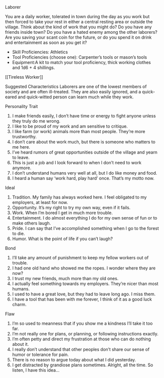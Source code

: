 Laborer

You are a daily worker, tolerated in town during the day as you work but then forced to take your rest in either a central resting area or outside the village. Think about the kind of work that you might do? Do you have any friends inside town? Do you have a hated enemy among the other laborers? Are you saving your scant coin for the future, or do you spend it on drink and entertainment as soon as you get it?

- Skill Proficiencies: Athletics
- Tool Proficiencies (choose one): Carpenter’s tools or mason’s tools
- Equipment:A kit to match your tool proficiency, thick working clothes and 1d6 + 4 shillings.

[[Tireless Worker]]


Suggested Characteristics
Laborers are one of the lowest members of society and are often ill-treated. They are also easily ignored, and a quick-eared and quick-witted person can learn much while they work.

Personality Trait
1. I make friends easily, I don’t have time or energy to fight anyone unless they truly do me wrong.
2. I like to be proud of my work and am sensitive to critique.
3. I like farm (or work) animals more than most people. They’re more trustworthy.
4. I don’t care about the work much, but there is someone who matters to me here.
5. I’ve heard rumors of great opportunities outside of the village and yearn to leave.
6. This is just a job and I look forward to when I don’t need to work anymore.
7. I don’t understand humans very well at all, but I do like money and food.
8. I heard a human say ‘work hard, play hard’ once. That’s my motto now.

Ideal
1. Tradition. My family has always worked here. I feel obligated to my employers, at least for now.
2. Opportunity. It’s my right to try my own way, even if it fails.
3. Work. When I’m bored I get in much more trouble.
4. Entertainment. I do almost everything I do for my own sense of fun or to make others laugh.
5. Pride. I can say that I’ve accomplished something when I go to the forest to die.
6. Humor. What is the point of life if you can’t laugh?

Bond
1. I’ll take any amount of punishment to keep my fellow workers out of trouble.
2. I had one old hand who showed me the ropes. I wonder where they are now?
3. I trust my new friends, much more than my old ones.
4. I actually feel something towards my employers. They’re nicer than most humans.
5. I used to have a great love, but they had to leave long ago. I miss them.
6. I have a tool that has been with me forever, I think of it as a good luck charm.

Flaw
1. I’m so used to meanness that if you show me a kindness I’ll take it too far.
2. I’m not really one for plans, or planning, or following instructions exactly.
3. I’m often petty and direct my frustration at those who can do nothing about it.
4. I really don’t understand that other peoples don’t share our sense of humor or tolerance for pain.
5. There is no reason to argue today about what I did yesterday.
6. I get distracted by grandiose plans sometimes. Alright, all the time. So listen, I have this idea...